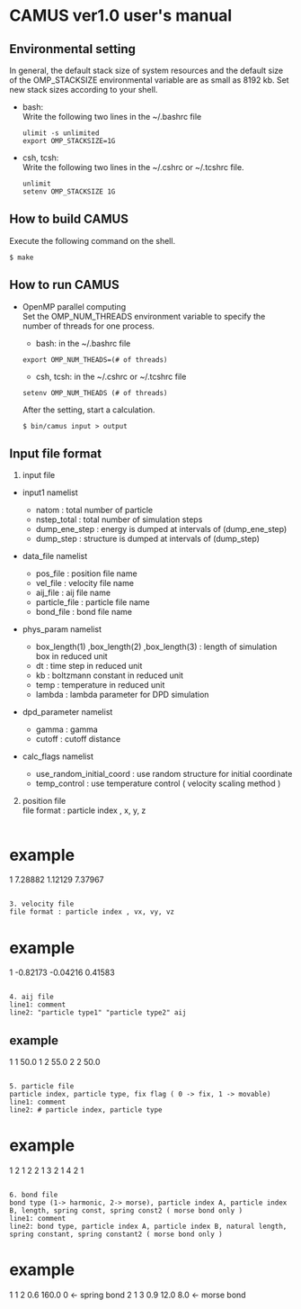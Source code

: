 # CAMUS ver1.0  user's manual

## Environmental setting
  In general, the default stack size of system resources and the default size of the OMP_STACKSIZE environmental variable are as small as 8192 kb.
  Set new stack sizes according to your shell.

  - bash:  
    Write the following two lines in the ~/.bashrc file
    ```
    ulimit -s unlimited  
    export OMP_STACKSIZE=1G  
    ```

  - csh, tcsh:  
    Write the following two lines in the ~/.cshrc or ~/.tcshrc file.  
    ```
    unlimit
    setenv OMP_STACKSIZE 1G
    ```

## How to build CAMUS  
  Execute the following command on the shell.
  ```
  $ make
  ```

## How to run CAMUS
  - OpenMP parallel computing  
    Set the OMP_NUM_THREADS environment variable to specify the number of threads for one process.
  
    - bash: in the ~/.bashrc file
    ```
    export OMP_NUM_THEADS=(# of threads)
    ```

    - csh, tcsh:  in the ~/.cshrc or ~/.tcshrc file
    ```
    setenv OMP_NUM_THEADS (# of threads)
    ```
    
    After the setting, start a calculation.
    ```
    $ bin/camus input > output
    ```
  
##  Input file format
1. input file  
  - input1 namelist  
    - natom          : total number of particle   
    - nstep_total    : total number of simulation steps  
    - dump_ene_step  : energy is dumped at intervals of (dump_ene_step)  
    - dump_step      : structure is dumped at intervals of (dump_step)   
  
  - data_file namelist  
    - pos_file       : position file name  
    - vel_file       : velocity file name  
    - aij_file       : aij file name  
    - particle_file  : particle file name  
    - bond_file      : bond file name  
  
  - phys_param namelist
    - box_length(1) ,box_length(2) ,box_length(3) : length of simulation box in reduced unit
    - dt  : time step in reduced unit
    - kb  : boltzmann constant in reduced unit
    - temp : temperature in reduced unit
    - lambda      : lambda parameter for DPD simulation
  
  - dpd_parameter namelist
    - gamma       : gamma
    - cutoff      : cutoff distance
  
  - calc_flags namelist
    - use_random_initial_coord :  use random structure for initial coordinate
    - temp_control             :  use temperature control ( velocity scaling method )

2. position file  
   file format : particle index , x, y, z
   ```
  # example
  1           7.28882           1.12129           7.37967
   ```

3. velocity file  
   file format : particle index , vx, vy, vz
   ```
  # example
  1          -0.82173          -0.04216           0.41583
   ```

4. aij file  
  line1: comment  
  line2: "particle type1" "particle type2" aij  
   ```
  ## example
  1 1 50.0
  1 2 55.0
  2 2 50.0
   ```

5. particle file  
  particle index, particle type, fix flag ( 0 -> fix, 1 -> movable)  
  line1: comment  
  line2: # particle index, particle type  
   ```
  # example
  1 2 1
  2 2 1
  3 2 1
  4 2 1
   ```

6. bond file  
  bond type (1-> harmonic, 2-> morse), particle index A, particle index B, length, spring const, spring const2 ( morse bond only )  
  line1: comment  
  line2: bond type, particle index A, particle index B, natural length, spring constant, spring constant2 ( morse bond only )  
   ```
  # example
  1   1    2    0.6   160.0   0 <- spring bond
  2   1    3    0.9   12.0    8.0 <- morse bond
   ```

